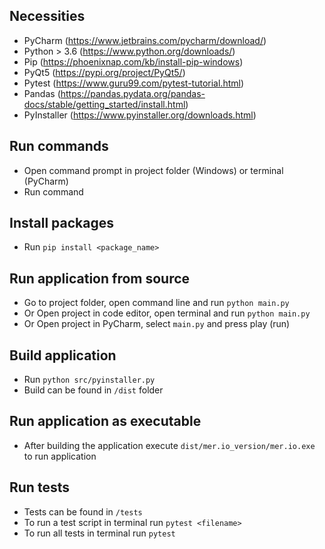 ## Necessities
- PyCharm (https://www.jetbrains.com/pycharm/download/)
- Python > 3.6 (https://www.python.org/downloads/)
- Pip (https://phoenixnap.com/kb/install-pip-windows)
- PyQt5 (https://pypi.org/project/PyQt5/)
- Pytest (https://www.guru99.com/pytest-tutorial.html)
- Pandas (https://pandas.pydata.org/pandas-docs/stable/getting_started/install.html)
- PyInstaller (https://www.pyinstaller.org/downloads.html)

## Run commands
- Open command prompt in project folder (Windows) or terminal (PyCharm)
- Run command

## Install packages
- Run ```pip install <package_name>```

## Run application from source
- Go to project folder, open command line and run ```python main.py```
- Or Open project in code editor, open terminal and run ```python main.py```
- Or Open project in PyCharm, select ```main.py``` and press play (run)

## Build application
- Run ```python src/pyinstaller.py```  
- Build can be found in ```/dist``` folder

## Run application as executable
- After building the application execute ```dist/mer.io_version/mer.io.exe``` to run application

## Run tests
- Tests can be found in ```/tests```  
- To run a test script in terminal run ```pytest <filename>```  
- To run all tests in terminal run ```pytest```
